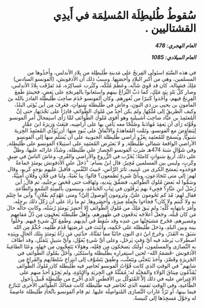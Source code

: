 <h1 dir="rtl">سُقوطُ طُليطِلَة المُسلِمَة في أَيدِي القشتاليين .</h1>

<h5 dir="rtl">العام الهجري:  478

العام الميلادي: 1085

</h5>

<p dir="rtl">في هذه السَّنَةِ استَولَى الفِرنجُ على مَدينةِ طُليطِلة من بِلادِ الأندلس، وأَخذُوها من المسلمين، وهي من أَكبرِ البلادِ وأَحصَنِها. وسببُ ذلك أن الأذفونش، (ألفونسو السادس) مَلِكَ قشتالة، كان قد قَوِيَ شَأنُه، وعَظُمَ مُلكُه، وكَثُرت عَساكِرُه، مُذ تَفرَّقَت بِلادُ الأندلس، وصار كلُّ بَلدٍ بِيَدِ مَلِكٍ، كما دَبَّ النِّزاعُ بينهم واستَعانوا بالفِرنجَةِ على بَعضٍ، فحينئذٍ طَمِعَ الفِرنجُ فيهم، وأَخَذوا كَثيرًا من ثُغورِهم. وكان ألفونسو خَدَمَ صاحِبَ طُليطلة القادرَ بالله بنَ المأمونِ بن يحيى بن ذي النونِ، وعاش في طُليطلة سَنواتٍ، فعَرِفَ مِن أين يُؤتَى البلدُ، وكيف الطريقُ إلى مُلْكِها, ولم يكن أحدٌ من مُلوكِ الطَّوائفِ قادِرًا على نَجْدَتِها، حتى إنَّ المُعتَمِدَ بن عبَّاد صاحِبَ أشبيلية وهو أَقوَى مُلوكِ الطَّوائفِ لمَّا رَأى استِفحالَ أَمرِ ألفونسو وقُوَّتَه رَأى أن يَعقِدَ مُهادَنةً وصُلْحًا معه يَأمَن بها على أَراضِيه، فبَعَثَ وَزيرَهُ ابنَ عمَّارٍ لِيَتفاوَضَ مع ألفونسو، وتَمَّت المُعاهدَةُ والاتِّفاقُ على بُنودٍ منها: أن يُؤَدِّي المُعتَمِدُ الجِزيةَ سَنويًّا, ويُسمَح للمُعتَمِد بِغَزْوِ أراضي طُليطلة الجنوبية على أن يُسَلِّم منها إلى ألفونسو الأراضي الواقعةَ شمالي طليطلة, و لا يَعتَرِض المُعتَمِد على استِيلاءِ ألفونسو على طُليطلة, وفي شَوَّال سَنةَ 474هـ ضَربَ ألفونسو الحِصارَ على طُليطلة، وشَدَّدَ غاراتَه عليها، وظلَّ على ذلك أَربعَ سَنواتٍ كاملةً؛ يُخَرِّب في الزُّروعِ والأراضي والقُرى، وعاشَ الناسُ في ضِيقٍ وكَربٍ، وليس بين المسلمين مُجِيرٌ، قال ابنُ بسام: "دَخلَ على الأذفونش يومئذٍ جَماعةٌ فوَجَدوه يَمسَح الكرى من عَينيهِ، ثائرَ الرَّأسِ، خَبيثَ النَّفْسِ، فأَقبلَ عليهم بوَجهٍ كَريهٍ، وقال لهم: إلى متى تَتَخادَعون، وبأيِّ شَيءٍ تَطمعون؟ قالوا: بِنا بُغيَةٌ، ولنا في فُلانٍ وفُلانٍ أُمنِيَّةٌ، وسَمُّوا له بَعضَ مُلوكِ الطَّوائفِ، فصَفَّقَ بِيَديهِ، وتَهافَت حتى فَحَصَ برِجلَيهِ، ثم قال: أين رُسُلُ ابنِ عبَّادٍ؟ فجِيءَ بهم يَرفُلون في ثِيابِ الخَناعَةِ، وينبسون بأَلسِنَةِ السَّمعِ والطَّاعةِ. فقال لهم: مُذ كم تَحُومون عليَّ، وتَرومون الوصولَ إليَّ؟ ومتى عَهْدِكم بفُلانٍ؟ وأين ما جِئتُم به ولا كُنتم ولا كان؟ فجاءوا بجُملَةِ مِيرَةٍ، وأَحضَروها, ثم ما زادَ على أن رَكَلَ ذلك برِجلِه، وأَمَرَ بانتِهابِه كُلِّهِ؛ ولم يَبقَ مَلِكٌ من مُلوكِ الطَّوائفِ إلا أَحضرَ يَومئذٍ رُسُلَه، وكانت حالُه حالَ مَن كان قَبلَه. وجَعلَ أَعلاجَه يَدفَعون في ظُهورِهم، وأَهلُ طُليطلة يَعجَبون مِن ذُلِّ مَقامِهم ومَصيرِهم، فخَرجَ مَشيَختُها من عندِه وقد سُقِطَ في أَيدِيهم. وطَمِعَ كلُّ شيءٍ فيهم. وخَلُّوا بينه وبين البلدِ، ودَخلَ طُليطلة على حُكمِه، وأَثبَتَ في عَرصَتِها قَدَمَ ظُلمِه، حُكْمٌ مِن الله سَبَقَ به القَدَرُ، وخَرجَ ابنُ ذي النون خائبًا مما تَمَنَّاهُ، حدَّثنِي مَن رَآهُ يَومئذٍ بتلك الحالِ وبِيَدِه اصطرلاب يَرصُد فيه أيَّ وَقتٍ يَرحَل، وعلى أيِّ شَيءٍ يُعَوِّل، وأيَّ سَبيلٍ يَتَمَثَّل، وقد أَطافَ به النَّصارَى والمسلمون، أولئك يَضحَكون مِن فِعْلِه، وهؤلاء يَتَعجَّبون مِن جَهلِه. وعَتَا الطاغِيةُ الأذفونش -قَصَمَهُ الله- لحين استِقرارِه بطُليطلة واستَكبَر، وأَخَلَّ بمُلوكِ الطَّوائفِ في الجَزيرَةِ وقَصَّرَ، وأَخذَ يَتَجنَّى ويَتَعتَّب، وطَفِقَ يَتَشَوَّف إلى انتِزاعِ سُلطانِهم والفَراغِ مِن شانِهم" في الوقتِ الذي كانت قُوَّاتُ ألفونسو تُحاصِر فيه طُليطلة كان مُلوكُ الطَّوائفِ يُقَدِّمُون مِيثاقَ الوَلاءِ والمَحَبَّةِ له؛ مُمَثَّلَةً في الجِزيَةِ والإتاوَةِ، ولم يَجرُؤ أَحدٌ منهم على الاعتِراضِ عليه في ذلك إلاَّ المُتَوكِّل بن الأَفطَس الذي أُخْرِج من طُليطلة قُبيلَ دُخولِ الطَّاغيةِ، وفي الوقتِ نَفسِه الذي تُحَاصَر فيه طُليطلة كانت مَمالكُ الطَّوائفِ الأُخرى تَتَنازَع فيما بينها، أو تَرُدُّ غاراتِ النَّصارَى المُتواصِلَة عليها. ثم قام ألفونسو باتِّخاذِ طُليطلة عاصِمةً له وحَوَّلَ مَسجِدَها إلى كَنيسةً.</p></br>
